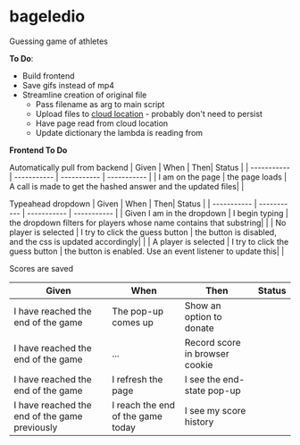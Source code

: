 # bageledio
Guessing game of athletes

**To Do**:
* Build frontend
* Save gifs instead of mp4
* Streamline creation of original file
  * Pass filename as arg to main script
  * Upload files to [cloud location](https://stackoverflow.com/questions/16799956/javascript-to-download-a-file-from-amazon-s3-bucket) - probably don't need to persist 
  * Have page read from cloud location
  * Update dictionary the lambda is reading from

**Frontend To Do**

Automatically pull from backend
| Given       | When | Then| Status |
| ----------- | ----------- | ----------- | ----------- |
| I am on the page | the page loads | A call is made to get the hashed answer and the updated files| |

Typeahead dropdown
| Given       | When | Then| Status |
| ----------- | ----------- | ----------- | ----------- |
| Given I am in the dropdown | I begin typing | the dropdown filters for players whose name contains that substring| |
| No player is selected | I try to click the guess button | the button is disabled, and the css is updated accordingly| |
| A player is selected | I try to click the guess button | the button is enabled. Use an event listener to update this| |

Scores are saved

| Given       | When | Then| Status |
| ----------- | ----------- | ----------- | ----------- |
| I have reached the end of the game | The pop-up comes up | Show an option to donate | |
| I have reached the end of the game | ... | Record score in browser cookie | |
| I have reached the end of the game | I refresh the page | I see the end-state pop-up | |
| I have reached the end of the game previously | I reach the end of the game today | I see my score history | |
